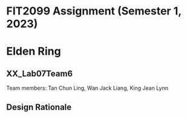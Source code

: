 # FIT2099 Assignment (Semester 1, 2023)
# Elden Ring

## XX_Lab07Team6
Team members: Tan Chun Ling, Wan Jack Liang, King Jean Lynn

## Design Rationale